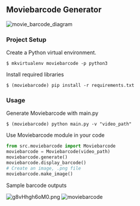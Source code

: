 ## Moviebarcode Generator


![movie_barcode_diagram](https://raw.githubusercontent.com/erolrecep/moviebarcode/moviebarcode/images/moviebarcode.gif)

        
### Project Setup

Create a Python virtual environment.

```shell
$ mkvirtualenv moviebarcode -p python3
```

Install required libraries
```shell
$ (moviebarcode) pip install -r requirements.txt
```

### Usage

Generate Moviebarcode with main.py

```shell
$ (moviebarcode) python main.py -v "video_path"
```

Use Moviebarcode module in your code

```python
from src.moviebarcode import Moviebarcode
moviebarcode = Moviebarcode(video_path)
moviebarcode.generate()
moviebarcode.display_barcode()
# Create an image, .png file
moviebarcode.make_image()
```

Sample barcode outputs

![g8vHhgh6oM0.png](https://raw.githubusercontent.com/erolrecep/moviebarcode/main/images/g8vHhgh6oM0.png)
![moviebarcode](https://raw.githubusercontent.com/erolrecep/moviebarcode/moviebarcode/images/moviebarcode.png)
